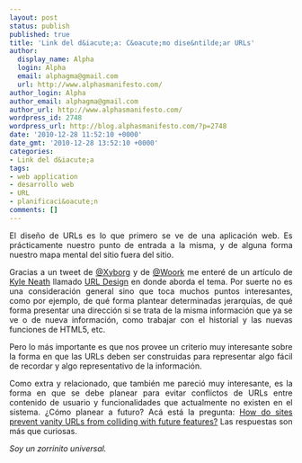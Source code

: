```yaml
---
layout: post
status: publish
published: true
title: 'Link del d&iacute;a: C&oacute;mo dise&ntilde;ar URLs'
author:
  display_name: Alpha
  login: Alpha
  email: alphagma@gmail.com
  url: http://www.alphasmanifesto.com/
author_login: Alpha
author_email: alphagma@gmail.com
author_url: http://www.alphasmanifesto.com/
wordpress_id: 2748
wordpress_url: http://blog.alphasmanifesto.com/?p=2748
date: '2010-12-28 11:52:10 +0000'
date_gmt: '2010-12-28 13:52:10 +0000'
categories:
- Link del d&iacute;a
tags:
- web application
- desarrollo web
- URL
- planificaci&oacute;n
comments: []
---
```

<p style="text-align: justify;">El dise&ntilde;o de URLs es lo que primero se ve de una aplicaci&oacute;n web. Es pr&aacute;cticamente nuestro punto de entrada a la misma, y de alguna forma nuestro mapa mental del sitio fuera del sitio.</p>
<p style="text-align: justify;">Gracias a un tweet de <a href="http://twitter.com/#!/Xyborg/status/19746782212792320">@Xyborg</a> y de <a href="http://twitter.com/#!/Woork/status/19743729132765184">@Woork</a> me enter&eacute; de un art&iacute;culo de <a href="http://warpspire.com/">Kyle Neath</a> llamado <a href="http://warpspire.com/posts/url-design/">URL Design</a> en donde aborda el tema. Por suerte no es una consideraci&oacute;n general sino que toca muchos puntos interesantes, como por ejemplo, de qu&eacute; forma plantear determinadas jerarqu&iacute;as, de qu&eacute; forma presentar una direcci&oacute;n si se trata de la misma informaci&oacute;n que ya se ve o de nueva informaci&oacute;n, como trabajar con el historial y las nuevas funciones de HTML5, etc.</p>
<p style="text-align: justify;">Pero lo m&aacute;s importante es que nos provee un criterio muy interesante sobre la forma en que las URLs deben ser construidas para representar algo f&aacute;cil de recordar y algo representativo de la informaci&oacute;n.</p>
<p style="text-align: justify;">Como extra y relacionado, que tambi&eacute;n me pareci&oacute; muy interesante, es la forma en que se debe planear para evitar conflictos de URLs entre contenido de usuario y funcionalidades que actualmente no existen en el sistema. &iquest;C&oacute;mo planear a futuro? Ac&aacute; est&aacute; la pregunta: <a href="http://www.quora.com/How-do-sites-prevent-vanity-URLs-from-colliding-with-future-features">How do sites prevent vanity URLs from colliding with future features?</a> Las respuestas son m&aacute;s que curiosas.</p>
<p style="text-align: justify;"><em>Soy un zorrinito universal.</em></p>
